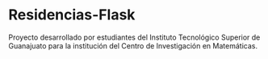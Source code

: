 # Residencias-Flask
Proyecto desarrollado por estudiantes del Instituto Tecnológico Superior de Guanajuato para la institución del Centro de Investigación en Matemáticas.
